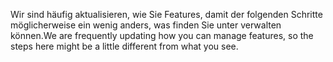 <span data-ttu-id="1ac51-101">Wir sind häufig aktualisieren, wie Sie Features, damit der folgenden Schritte möglicherweise ein wenig anders, was finden Sie unter verwalten können.</span><span class="sxs-lookup"><span data-stu-id="1ac51-101">We are frequently updating how you can manage features, so the steps here might be a little different from what you see.</span></span>